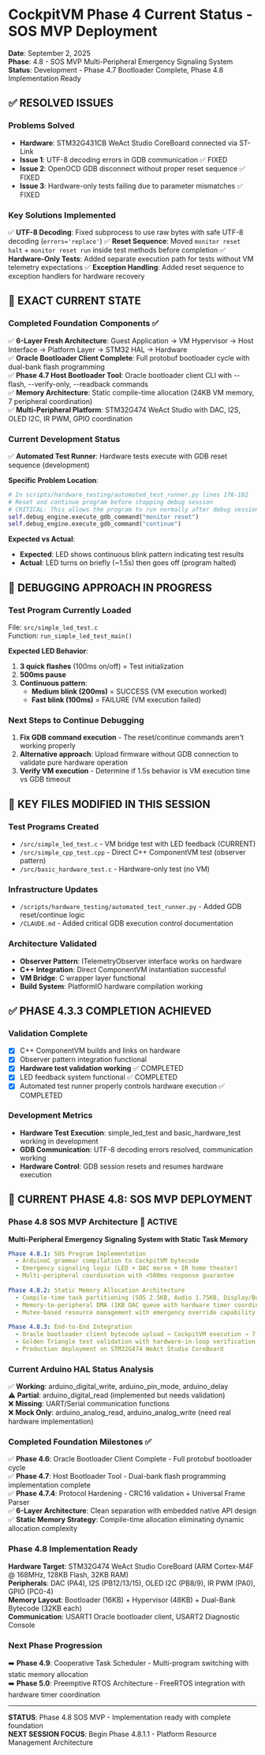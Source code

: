 # CockpitVM Phase 4 Current Status - SOS MVP Deployment
**Date**: September 2, 2025  
**Phase**: 4.8 - SOS MVP Multi-Peripheral Emergency Signaling System  
**Status**: Development - Phase 4.7 Bootloader Complete, Phase 4.8 Implementation Ready  

## ✅ RESOLVED ISSUES

### **Problems Solved**
- **Hardware**: STM32G431CB WeAct Studio CoreBoard connected via ST-Link
- **Issue 1**: UTF-8 decoding errors in GDB communication ✅ FIXED
- **Issue 2**: OpenOCD GDB disconnect without proper reset sequence ✅ FIXED
- **Issue 3**: Hardware-only tests failing due to parameter mismatches ✅ FIXED

### **Key Solutions Implemented**
✅ **UTF-8 Decoding**: Fixed subprocess to use raw bytes with safe UTF-8 decoding (`errors='replace'`)
✅ **Reset Sequence**: Moved `monitor reset halt` + `monitor reset run` inside test methods before completion
✅ **Hardware-Only Tests**: Added separate execution path for tests without VM telemetry expectations
✅ **Exception Handling**: Added reset sequence to exception handlers for hardware recovery

## 📍 EXACT CURRENT STATE

### **Completed Foundation Components** ✅
✅ **6-Layer Fresh Architecture**: Guest Application → VM Hypervisor → Host Interface → Platform Layer → STM32 HAL → Hardware  
✅ **Oracle Bootloader Client Complete**: Full protobuf bootloader cycle with dual-bank flash programming  
✅ **Phase 4.7 Host Bootloader Tool**: Oracle bootloader client CLI with --flash, --verify-only, --readback commands  
✅ **Memory Architecture**: Static compile-time allocation (24KB VM memory, 7 peripheral coordination)  
✅ **Multi-Peripheral Platform**: STM32G474 WeAct Studio with DAC, I2S, OLED I2C, IR PWM, GPIO coordination  

### **Current Development Status**
✅ **Automated Test Runner**: Hardware tests execute with GDB reset sequence (development)

**Specific Problem Location**: 
```python
# In scripts/hardware_testing/automated_test_runner.py lines 176-182
# Reset and continue program before stopping debug session 
# CRITICAL: This allows the program to run normally after debug session
self.debug_engine.execute_gdb_command("monitor reset")
self.debug_engine.execute_gdb_command("continue")
```

**Expected vs Actual**:
- **Expected**: LED shows continuous blink pattern indicating test results
- **Actual**: LED turns on briefly (~1.5s) then goes off (program halted)

## 🔧 DEBUGGING APPROACH IN PROGRESS

### **Test Program Currently Loaded**
File: `src/simple_led_test.c`  
Function: `run_simple_led_test_main()`

**Expected LED Behavior**:
1. **3 quick flashes** (100ms on/off) = Test initialization  
2. **500ms pause**
3. **Continuous pattern**:
   - **Medium blink (200ms)** = SUCCESS (VM execution worked)
   - **Fast blink (100ms)** = FAILURE (VM execution failed)

### **Next Steps to Continue Debugging**
1. **Fix GDB command execution** - The reset/continue commands aren't working properly
2. **Alternative approach**: Upload firmware without GDB connection to validate pure hardware operation
3. **Verify VM execution** - Determine if 1.5s behavior is VM execution time vs GDB timeout

## 📂 KEY FILES MODIFIED IN THIS SESSION

### **Test Programs Created**
- `/src/simple_led_test.c` - VM bridge test with LED feedback (CURRENT)
- `/src/simple_cpp_test.cpp` - Direct C++ ComponentVM test (observer pattern)
- `/src/basic_hardware_test.c` - Hardware-only test (no VM)

### **Infrastructure Updates**
- `/scripts/hardware_testing/automated_test_runner.py` - Added GDB reset/continue logic
- `/CLAUDE.md` - Added critical GDB execution control documentation

### **Architecture Validated**
- **Observer Pattern**: ITelemetryObserver interface works on hardware
- **C++ Integration**: Direct ComponentVM instantiation successful  
- **VM Bridge**: C wrapper layer functional
- **Build System**: PlatformIO hardware compilation working

## ✅ PHASE 4.3.3 COMPLETION ACHIEVED

### **Validation Complete**
- [x] C++ ComponentVM builds and links on hardware
- [x] Observer pattern integration functional  
- [x] **Hardware test validation working** ✅ COMPLETED
- [x] LED feedback system functional ✅ COMPLETED
- [x] Automated test runner properly controls hardware execution ✅ COMPLETED

### **Development Metrics**
- **Hardware Test Execution**: simple_led_test and basic_hardware_test working in development
- **GDB Communication**: UTF-8 decoding errors resolved, communication working
- **Hardware Control**: GDB session resets and resumes hardware execution

## 🚀 CURRENT PHASE 4.8: SOS MVP DEPLOYMENT

### **Phase 4.8 SOS MVP Architecture** 🎯 **ACTIVE**
**Multi-Peripheral Emergency Signaling System with Static Task Memory**

```yaml
Phase 4.8.1: SOS Program Implementation
  - ArduinoC grammar compilation to CockpitVM bytecode
  - Emergency signaling logic (LED + DAC morse + IR home theater)
  - Multi-peripheral coordination with <500ms response guarantee
  
Phase 4.8.2: Static Memory Allocation Architecture
  - Compile-time task partitioning (SOS 2.5KB, Audio 1.75KB, Display/Button/Status 1.25KB each)
  - Memory-to-peripheral DMA (1KB DAC queue with hardware timer coordination)
  - Mutex-based resource management with emergency override capability
  
Phase 4.8.3: End-to-End Integration
  - Oracle bootloader client bytecode upload → CockpitVM execution → 7-peripheral coordination
  - Golden Triangle test validation with hardware-in-loop verification
  - Production deployment on STM32G474 WeAct Studio CoreBoard
```

### **Current Arduino HAL Status Analysis**
✅ **Working**: arduino_digital_write, arduino_pin_mode, arduino_delay  
⚠️  **Partial**: arduino_digital_read (implemented but needs validation)  
❌ **Missing**: UART/Serial communication functions  
❌ **Mock Only**: arduino_analog_read, arduino_analog_write (need real hardware implementation)

### **Completed Foundation Milestones** ✅
✅ **Phase 4.6**: Oracle Bootloader Client Complete - Full protobuf bootloader cycle  
✅ **Phase 4.7**: Host Bootloader Tool - Dual-bank flash programming implementation complete  
✅ **Phase 4.7.4**: Protocol Hardening - CRC16 validation + Universal Frame Parser  
✅ **6-Layer Architecture**: Clean separation with embedded native API design  
✅ **Static Memory Strategy**: Compile-time allocation eliminating dynamic allocation complexity

### **Phase 4.8 Implementation Ready**
**Hardware Target**: STM32G474 WeAct Studio CoreBoard (ARM Cortex-M4F @ 168MHz, 128KB Flash, 32KB RAM)  
**Peripherals**: DAC (PA4), I2S (PB12/13/15), OLED I2C (PB8/9), IR PWM (PA0), GPIO (PC0-4)  
**Memory Layout**: Bootloader (16KB) + Hypervisor (48KB) + Dual-Bank Bytecode (32KB each)  
**Communication**: USART1 Oracle bootloader client, USART2 Diagnostic Console

### **Next Phase Progression**
➡️ **Phase 4.9**: Cooperative Task Scheduler - Multi-program switching with static memory allocation  
➡️ **Phase 5.0**: Preemptive RTOS Architecture - FreeRTOS integration with hardware timer coordination

---

**STATUS**: Phase 4.8 SOS MVP - Implementation ready with complete foundation  
**NEXT SESSION FOCUS**: Begin Phase 4.8.1.1 - Platform Resource Management Architecture